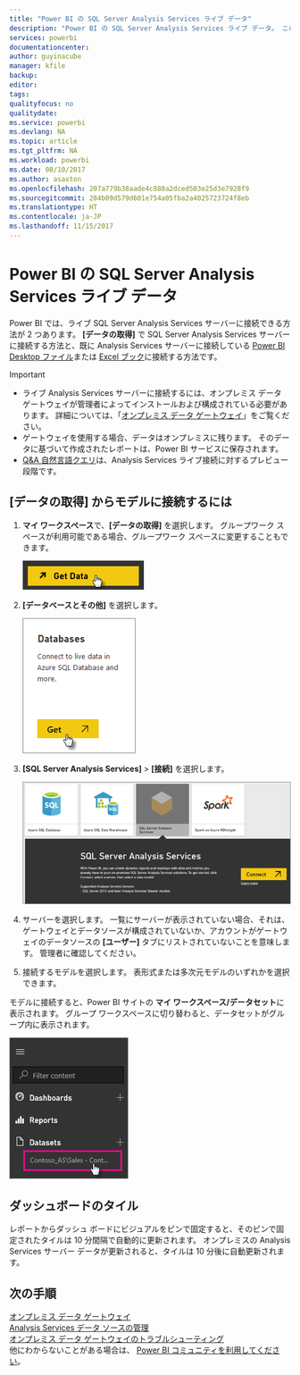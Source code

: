 ```yaml
---
title: "Power BI の SQL Server Analysis Services ライブ データ"
description: "Power BI の SQL Server Analysis Services ライブ データ。 これは、エンタープライズ ゲートウェイ用に構成されたデータ ソースを使用して実行されます。"
services: powerbi
documentationcenter: 
author: guyinacube
manager: kfile
backup: 
editor: 
tags: 
qualityfocus: no
qualitydate: 
ms.service: powerbi
ms.devlang: NA
ms.topic: article
ms.tgt_pltfrm: NA
ms.workload: powerbi
ms.date: 08/10/2017
ms.author: asaxton
ms.openlocfilehash: 207a779b38aade4c888a2dced503e25d3e7928f9
ms.sourcegitcommit: 284b09d579d601e754a05fba2a4025723724f8eb
ms.translationtype: HT
ms.contentlocale: ja-JP
ms.lasthandoff: 11/15/2017
---
```

# <a name="sql-server-analysis-services-live-data-in-power-bi"></a>Power BI の SQL Server Analysis Services ライブ データ
Power BI では、ライブ SQL Server Analysis Services サーバーに接続できる方法が 2 つあります。 **[データの取得]** で SQL Server Analysis Services サーバーに接続する方法と、既に Analysis Services サーバーに接続している [Power BI Desktop ファイル](service-desktop-files.md)または [Excel ブック](service-excel-workbook-files.md)に接続する方法です。

 >[!IMPORTANT]
 >* ライブ Analysis Services サーバーに接続するには、オンプレミス データ ゲートウェイが管理者によってインストールおよび構成されている必要があります。 詳細については、「[オンプレミス データ ゲートウェイ](service-gateway-onprem.md)」をご覧ください。
 >* ゲートウェイを使用する場合、データはオンプレミスに残ります。  そのデータに基づいて作成されたレポートは、Power BI サービスに保存されます。 
 >* [Q&A 自然言語クエリ](service-q-and-a-direct-query.md)は、Analysis Services ライブ接続に対するプレビュー段階です。

## <a name="to-connect-to-a-model-from-get-data"></a>[データの取得] からモデルに接続するには
1. **マイ ワークスペース**で、**[データの取得]** を選択します。 グループワーク スペースが利用可能である場合、グループワーク スペースに変更することもできます。
   
   ![](media/sql-server-analysis-services-tabular-data/connecttoas_getdatabutton.png)
2. **[データベースとその他]** を選択します。
   
   ![](media/sql-server-analysis-services-tabular-data/connecttoas_getdata_1.png)
3. **[SQL Server Analysis Services]** > **[接続]** を選択します。 
   
   ![](media/sql-server-analysis-services-tabular-data/connecttoas_getdata_2.png)
4. サーバーを選択します。 一覧にサーバーが表示されていない場合、それは、ゲートウェイとデータソースが構成されていないか、アカウントがゲートウェイのデータソースの **[ユーザー]** タブにリストされていないことを意味します。 管理者に確認してください。
5. 接続するモデルを選択します。 表形式または多次元モデルのいずれかを選択できます。

モデルに接続すると、Power BI サイトの **マイ ワークスペース/データセット**に表示されます。 グループ ワークスペースに切り替わると、データセットがグループ内に表示されます。

![](media/sql-server-analysis-services-tabular-data/connecttoas_dataset_5.png)

## <a name="dashboard-tiles"></a>ダッシュボードのタイル
レポートからダッシュ ボードにビジュアルをピンで固定すると、そのピンで固定されたタイルは 10 分間隔で自動的に更新されます。 オンプレミスの Analysis Services サーバー データが更新されると、タイルは 10 分後に自動更新されます。

## <a name="next-steps"></a>次の手順
[オンプレミス データ ゲートウェイ](service-gateway-onprem.md)  
[Analysis Services データ ソースの管理](service-gateway-enterprise-manage-ssas.md)  
[オンプレミス データ ゲートウェイのトラブルシューティング](service-gateway-onprem-tshoot.md)  
他にわからないことがある場合は、 [Power BI コミュニティを利用してください](http://community.powerbi.com/)。


